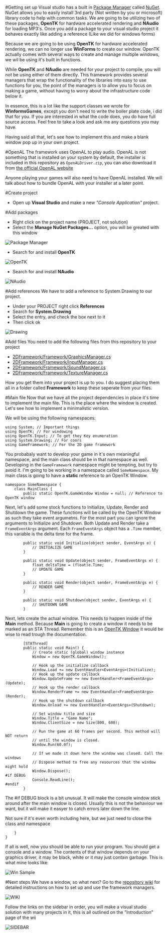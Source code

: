 #Getting set up
Visual studio has a built in [Package Manager](https://en.wikipedia.org/wiki/Package_manager) called [NuGet](https://www.nuget.org/). NuGet allows you to easily install 3rd party (Not written by you or microsoft) library code to help with common tasks. We are going to be utilizing two of these packages, **OpenTK** for hardware accelerated rendering and **NAudio** for loading MP3's. Once you add a package to your visual studio project it behaves exactly like adding a reference (Like we did for windows forms)

Because we are going to be using **OpenTK** for hardware accelerated rendering, we can no longer use **WinForms** to create our window. OpenTK actually comes with several ways to create and manage multiple windows, we wil be using it's built in functions.

While **OpenTK** and **NAudio** are needed for your project to compile, you will not be using either of them directly. This framework provides several managers that wrap the functionality of the libraries into easy to use functions for you, the point of the managers is to allow you to focus on making a game, without having to worry about the infrastructure code below it.

In essence, this is a lot like the support classes we wrote for **WinformsGames**, except you don't need to write the boiler plate code, i did that for you. If you are interested in what the code does, you do have full source access. Feel free to take a look and ask me any questions you may have.

Having said all that, let's see how to implement this and make a blank window pop up in your own project.

#OpenAL
The framework uses OpenAL to play audio. OpenAL is not something that is installed on your system by default, the installer is included in this repository as ```OpenALDriver.zip```, you can also download it from [the official OpenAL website](https://www.openal.org/downloads/)

Anyone playing your games will also need to have OpenAL installed. We will talk about how to bundle OpenAL with your installer at a later point.

#Create project
* Open up **Visual Studio** and make a new _"Console Application"_ project.

#Add packages
* Right click on the project name (PROJECT, not solution)
* Select the **Manage NuGet Packages...** option, you will be greated with this window

![Package Manager](https://dl.dropboxusercontent.com/u/48598159/howto_package.png)

* Search for and install **OpenTK**

![OpenTK](https://dl.dropboxusercontent.com/u/48598159/otk_inst.png)

* Search for and install **NAudio**

![NAudio](https://dl.dropboxusercontent.com/u/48598159/naudui_inst.png)

#Add references
We have to add a reference to System.Drawing to our project.

* Under your PROJECT right click **References**
* Search for **System.Drawing**
* Select the entry, and check the box next to it
* Then click ok

![Drawing](https://dl.dropboxusercontent.com/u/48598159/sysdraw.png)

#Add files
You need to add the following files from this repository to your project

* [2DFramework/Framework/GraphicsManager.cs](2DFramework/Framework/GraphicsManager.cs)
* [2DFramework/Framework/InputManager.cs](2DFramework/Framework/InputManager.cs)
* [2DFramework/Framework/SoundManager.cs](2DFramework/Framework/SoundManager.cs)
* [2DFramework/Framework/TextureManager.cs](2DFramework/Framework/TextureManager.cs)

How you get them into your project is up to you. I do suggest placing them all in a folder called **Framework** to keep these seperate from your files.

#Main file
Now that we have all the project dependencies in place it's time to implement the main file. This is the place where the window is created. Let's see how to implement a minimalistic version.

We will be using the following namespaces:

```
using System; // Important things
using OpenTK; // For windowing
using OpenTK.Input; // To get they Key enumeration
using System.Drawing; // For coors
using GameFramework; // For the 2D game framework
```

You probabaly want to develop your game in it's own meaningful namespace, and the main class should be in that namespace as well. Developing in the ```GameFramework``` namespace might be tempting, but try to avoid it. I'm going to be working in a namespace called ```SomeNamespace```. My main class is going to have a **static** reference to an OpenTK Window.



```
namespace SomeNamespace {
    class MainClass {
        public static OpenTK.GameWindow Window = null; // Reference to OpenTK window
```

Next, let's add some stock functions to Initialize, Update, Render and Shutdown the game. These functions will be called by the OpenTK Window as such they take event argumetns. For the most part you can ignore the arguments to Initialize and Shutdown. Both Update and Render take a ```FrameEventArgs``` argument. Each ```FrameEventArgs``` object has a ```.Time``` member, this variable is the delta time for the frame.

```
        public static void Initialize(object sender, EventArgs e) {
            // INITIALIZE GAME
        }

        public static void Update(object sender, FrameEventArgs e) {
			float deltaTime = (float)e.Time;
            // UPDATE GAME
        }

        public static void Render(object sender, FrameEventArgs e) {
            // RENDER GAME
        }

        public static void Shutdown(object sender, EventArgs e) {
            // SHUTDOWN GAME
        }
```

Next, lets create the actual window. This needs to happen inside of the **Main** method. Because **Main** is going to create a window it needs to be marked as an STA Thread. Remember this is an [OpenTK Window](http://www.opentk.com/files/doc/class_open_t_k_1_1_game_window.html) it would be wise to read trough the documentation.

```
        [STAThread]
        public static void Main() {
            // Create static (global) window instance
            Window = new OpenTK.GameWindow();

            // Hook up the initialize callback
            Window.Load += new EventHandler<EventArgs>(Initialize);
            // Hook up the update callback
            Window.UpdateFrame += new EventHandler<FrameEventArgs>(Update);
            // Hook up the render callback
            Window.RenderFrame += new EventHandler<FrameEventArgs>(Render);
            // Hook up the shutdown callback
            Window.Unload += new EventHandler<EventArgs>(Shutdown);

            // Set window title and size
            Window.Title = "Game Name";
            Window.ClientSize = new Size(800, 600);

            // Run the game at 60 frames per second. This method will NOT return
            // until the window is closed.
            Window.Run(60.0f);

            // If we made it down here the window was closed. Call the windows
            // Dispose method to free any resources that the window might hold
            Window.Dispose();
#if DEBUG
            Console.ReadLine();
#endif
        }
```

The #if DEBUG block is a bit unusual. It will make the console window stick around after the main window is closed. Usually this is not the behaviour we want, but it will make it easyer to catch errors later down the line.

Not sure if it's even worth including here, but we just need to close the class and namespace

```
    }
}
```

If all is well, now you should be able to run your program. You should get a console and a window. The contents of that window depends on your graphics driver, it may be black, white or it may just contain garbage. This is what mine looks like:

![Win Sample](https://dl.dropboxusercontent.com/u/48598159/result.png)

#Next steps
We have a window, so what next? Go to the [repository wiki](https://github.com/gszauer/2DOpenTKFramework/wiki) for detailed instructions on how to set up and use the framework managers.

![WIKI](https://dl.dropboxusercontent.com/u/48598159/wiki_how.png)

Follow the links on the sidebar in order, you will make a visual studio solution with many projects in it, this is all outlined on the "Introduction" page of the wii

![SIDEBAR](https://dl.dropboxusercontent.com/u/48598159/sidebar.png)
